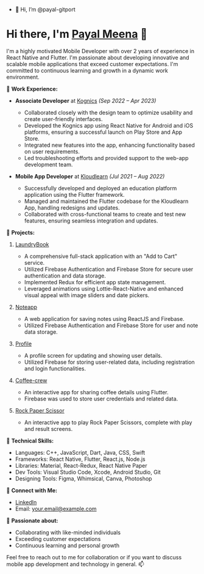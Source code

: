 - 👋 Hi, I’m @payal-gitport
# Hi there, I'm [Payal Meena](https://www.linkedin.com/in/payal-meena-53b164132/) 👋

I'm a highly motivated Mobile Developer with over 2 years of experience in React Native and Flutter. I'm passionate about developing innovative and scalable mobile applications that exceed customer expectations. I'm committed to continuous learning and growth in a dynamic work environment.

🔭 **Work Experience:**
- **Associate Developer** at [Kognics](https://www.kognics.com/) _(Sep 2022 – Apr 2023)_
  - Collaborated closely with the design team to optimize usability and create user-friendly interfaces.
  - Developed the Kognics app using React Native for Android and iOS platforms, ensuring a successful launch on Play Store and App Store.
  - Integrated new features into the app, enhancing functionality based on user requirements.
  - Led troubleshooting efforts and provided support to the web-app development team.
  
- **Mobile App Developer** at [Kloudlearn](https://www.kloudlearn.com/) _(Jul 2021 – Aug 2022)_
  - Successfully developed and deployed an education platform application using the Flutter framework.
  - Managed and maintained the Flutter codebase for the Kloudlearn App, handling redesigns and updates.
  - Collaborated with cross-functional teams to create and test new features, ensuring seamless integration and updates.

🚀 **Projects:**
1. [LaundryBook](https://github.com/payal-gitport/laundryBook)
   - A comprehensive full-stack application with an "Add to Cart" service.
   - Utilized Firebase Authentication and Firebase Store for secure user authentication and data storage.
   - Implemented Redux for efficient app state management.
   - Leveraged animations using Lottie-React-Native and enhanced visual appeal with image sliders and date pickers.

2. [Noteapp](https://github.com/payal-gitport/noteapp)
   - A web application for saving notes using ReactJS and Firebase.
   - Utilized Firebase Authentication and Firebase Store for user and note data storage.
   
3. [Profile](https://github.com/payal-gitport/Flutter-Profile)
   - A profile screen for updating and showing user details.
   - Utilized Firebase for storing user-related data, including registration and login functionalities.

4. [Coffee-crew](https://github.com/payal-gitport/Flutter_CoffeeCrew)
   - An interactive app for sharing coffee details using Flutter.
   - Firebase was used to store user credentials and related data.

5. [Rock Paper Scissor](https://github.com/payal-gitport/Rock-Paper-Scissor-Game)
   - An interactive app to play Rock Paper Scissors, complete with play and result screens.

🔧 **Technical Skills:**
- Languages: C++, JavaScript, Dart, Java, CSS, Swift
- Frameworks: React Native, Flutter, React.js, Node.js
- Libraries: Material, React-Redux, React Native Paper
- Dev Tools: Visual Studio Code, Xcode, Android Studio, Git
- Designing Tools: Figma, Whimsical, Canva, Photoshop

💬 **Connect with Me:**
- [LinkedIn](https://www.linkedin.com/in/payal-meena-53b164132/)
- Email: your.email@example.com

🌱 **Passionate about:**
- Collaborating with like-minded individuals
- Exceeding customer expectations
- Continuous learning and personal growth

Feel free to reach out to me for collaboration or if you want to discuss mobile app development and technology in general. 📫

<!---
payal-gitport/payal-gitport is a ✨ special ✨ repository because its `README.md` (this file) appears on your GitHub profile.
You can click the Preview link to take a look at your changes. - 💞️ I’m looking to collaborate on ...
--->
